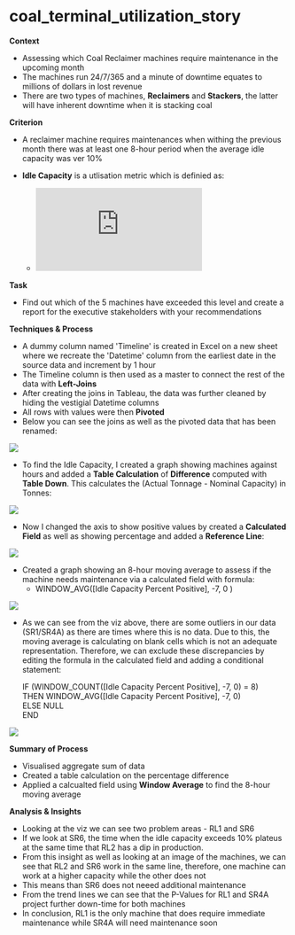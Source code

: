 # coal_terminal_utilization_story
**Context**
  - Assessing which Coal Reclaimer machines require maintenance in the upcoming month
  - The machines run 24/7/365 and a minute of downtime equates to millions of dollars in lost revenue
  - There are two types of machines, **Reclaimers** and **Stackers**, the latter will have inherent downtime when it is stacking coal

**Criterion**
  - A reclaimer machine requires maintenances when withing the previous month there was at least one 8-hour period when the average idle capacity was ver 10%
  - **Idle Capacity** is a utlisation metric which is definied as:
  
    * ![equation](https://latex.codecogs.com/png.latex?%5Cdpi%7B100%7D%20%5Cbg_white%20Idle%20%5C%20Capcity%20%3D%20%5Cfrac%7B%28Actual%20%5C%20Tonnage%20-%20Nominal%20%5C%20Capacity%29%7D%7BNominal%20%5C%20Capacity%7D)
 
**Task**
- Find out which of the 5 machines have exceeded this level and create a report for the executive stakeholders with your recommendations

**Techniques & Process**
- A dummy column named 'Timeline' is created in Excel on a new sheet where we recreate the 'Datetime' column from the earliest date in the source data and increment by 1 hour
- The Timeline column is then used as a master to connect the rest of the data with **Left-Joins**
- After creating the joins in Tableau, the data was further cleaned by hiding the vestigial Datetime columns
- All rows with values were then **Pivoted**
- Below you can see the joins as well as the pivoted data that has been renamed:

![](https://github.com/latiful-hassan/coal_terminal_utilization_story/blob/main/coal_terminal_screenshots/coal_joins.png)
- To find the Idle Capacity, I created a graph showing machines against hours and added a **Table Calculation** of **Difference** computed with **Table Down**. This calculates the (Actual Tonnage - Nominal Capacity) in Tonnes:

![](https://github.com/latiful-hassan/coal_terminal_utilization_story/blob/main/coal_terminal_screenshots/coal_idle_capacity_table_calc.png)

- Now I changed the axis to show positive values by created a **Calculated Field** as well as showing percentage and added a **Reference Line**:

![](https://github.com/latiful-hassan/coal_terminal_utilization_story/blob/main/coal_terminal_screenshots/coal_idle_capacity_table_calc_pos.png)

- Created a graph showing an 8-hour moving average to assess if the machine needs maintenance via a calculated field with formula:
  * WINDOW_AVG([Idle Capacity Percent Positive], -7, 0 )

![](https://github.com/latiful-hassan/coal_terminal_utilization_story/blob/main/coal_terminal_screenshots/idle_capacity_8_hour_moving_average.png)

- As we can see from the viz above, there are some outliers in our data (SR1/SR4A) as there are times where this is no data. Due to this, the moving average is calculating on blank cells which is not an adequate representation. Therefore, we can exclude these discrepancies by editing the formula in the calculated field and adding a conditional statement: 

  IF (WINDOW_COUNT([Idle Capacity Percent Positive], -7, 0) = 8) <br />
  THEN WINDOW_AVG([Idle Capacity Percent Positive], -7, 0) <br />
  ELSE NULL <br />
  END

![](https://github.com/latiful-hassan/coal_terminal_utilization_story/blob/main/coal_terminal_screenshots/idle_capacity_8_hour_moving_average_conditional.png)

**Summary of Process**
  * Visualised aggregate sum of data
  * Created a table calculation on the percentage difference
  * Applied a calcualted field using **Window Average** to find the 8-hour moving average

**Analysis & Insights**
- Looking at the viz we can see two problem areas - RL1 and SR6
- If we look at SR6, the time when the idle capacity exceeds 10% plateus at the same time that RL2 has a dip in production.
- From this insight as well as looking at an image of the machines, we can see that RL2 and SR6 work in the same line, therefore, one machine can work at a higher capacity while the other does not
- This means than SR6 does not neeed additional maintenance
- From the trend lines we can see that the P-Values for RL1 and SR4A project further down-time for both machines
- In conclusion, RL1 is the only machine that does require immediate maintenance while SR4A will need maintenance soon
